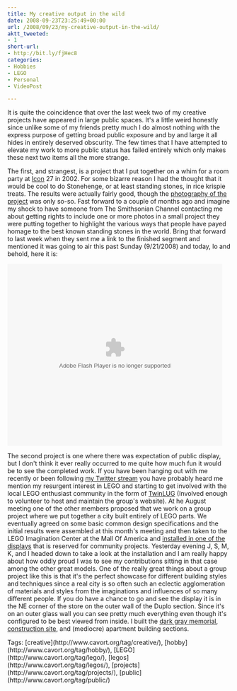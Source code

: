 ```yaml
---
title: My creative output in the wild
date: 2008-09-23T23:25:49+00:00
url: /2008/09/23/my-creative-output-in-the-wild/
aktt_tweeted:
- 1
short-url:
- http://bit.ly/fjHec8
categories:
- Hobbies
- LEGO
- Personal
- VideoPost

---
```

<div class='microid-mailto+http:sha1:01e9d9b3eb00ff044d464168ed025f3c67e4ba25'>

It is quite the coincidence that over the last week two of my creative projects have appeared in large public spaces. It's a little weird honestly since unlike some of my friends pretty much I do almost nothing with the express purpose of getting broad public exposure and by and large it all hides in entirely deserved obscurity. The few times that I have attempted to elevate my work to more public status has failed entirely which only makes these next two items all the more strange.

The first, and strangest, is a project that I put together on a whim for a room party at [Icon](http://www.iowa-icon.com/) 27 in 2002. For some bizarre reason I had the thought that it would be cool to do Stonehenge, or at least standing stones, in rice krispie treats. The results were actually fairly good, though the [photography of the project](http://flickr.com/photos/cavort/sets/72157594306173014/) was only so-so. Fast forward to a couple of months ago and imagine my shock to have someone from The Smithsonian Channel contacting me about getting rights to include one or more photos in a small project they were putting together to highlight the various ways that people have payed homage to the best known standing stones in the world. Bring that forward to last week when they sent me a link to the finished segment and mentioned it was going to air this past Sunday (9/21/2008) and today, lo and behold, here it is: 

<embed src="http://services.brightcove.com/services/viewer/federated_f8/1541043130" bgcolor="#FFFFFF" flashVars="videoId=1811507407&#038;playerId=1541043130&#038;viewerSecureGatewayURL=https://console.brightcove.com/services/amfgateway&#038;servicesURL=http://services.brightcove.com/services&#038;cdnURL=http://admin.brightcove.com&#038;domain=embed&#038;autoStart=false&#038;" base="http://admin.brightcove.com" name="flashObj" width="486" height="412" seamlesstabbing="false" type="application/x-shockwave-flash" swLiveConnect="true" pluginspage="http://www.macromedia.com/shockwave/download/index.cgi?P1_Prod_Version=ShockwaveFlash">
</embed>

The second project is one where there was expectation of public display, but I don't think it ever really occurred to me quite how much fun it would be to see the completed work. If you have been hanging out with me recently or been following [my Twitter stream](http://twitter.com/Cavorter) you have probably heard me mention my resurgent interest in LEGO and starting to get involved with the local LEGO enthusiast community in the form of [TwinLUG](http://twinlug.com) (Involved enough to volunteer to host and maintain the group's website). At he August meeting one of the other members proposed that we work on a group project where we put together a city built entirely of LEGO parts. We eventually agreed on some basic common design specifications and the initial results were assembled at this month's meeting and then taken to the LEGO Imagination Center at the Mall Of America and [installed in one of the displays](http://garth.typepad.com/primitive_screwheads/2008/09/twinlugs-micropolis.html) that is reserved for community projects. Yesterday evening J, S, M, K, and I headed down to take a look at the installation and I am really happy about how oddly proud I was to see my contributions sitting in that case among the other great models. One of the really great things about a group project like this is that it's the perfect showcase for different building styles and techniques since a real city is so often such an eclectic agglomeration of materials and styles from the imaginations and influences of so many different people. If you do have a chance to go and see the display it is in the NE corner of the store on the outer wall of the Duplo section. Since it's on an outer glass wall you can see pretty much everything even though it's configured to be best viewed from inside. I built the [dark gray memorial](http://flickr.com/photos/cavort/sets/72157607232916231/), [construction site](http://flickr.com/photos/cavort/sets/72157607229193128/), and (mediocre) apartment building sections.

</div>

<div class="st-post-tags">
Tags: [creative](http://www.cavort.org/tag/creative/), [hobby](http://www.cavort.org/tag/hobby/), [LEGO](http://www.cavort.org/tag/lego/), [legos](http://www.cavort.org/tag/legos/), [projects](http://www.cavort.org/tag/projects/), [public](http://www.cavort.org/tag/public/)<br />
</div>